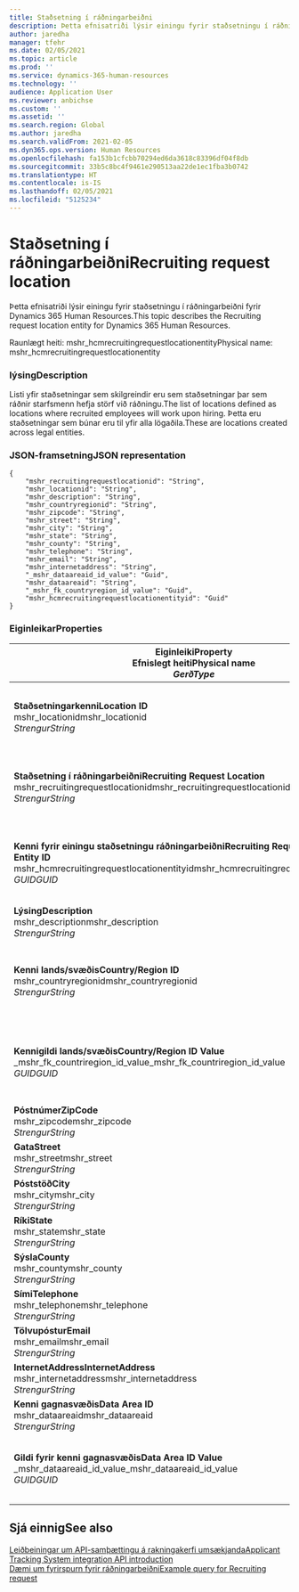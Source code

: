 ```yaml
---
title: Staðsetning í ráðningarbeiðni
description: Þetta efnisatriði lýsir einingu fyrir staðsetningu í ráðningarbeiðni fyrir Dynamics 365 Human Resources.
author: jaredha
manager: tfehr
ms.date: 02/05/2021
ms.topic: article
ms.prod: ''
ms.service: dynamics-365-human-resources
ms.technology: ''
audience: Application User
ms.reviewer: anbichse
ms.custom: ''
ms.assetid: ''
ms.search.region: Global
ms.author: jaredha
ms.search.validFrom: 2021-02-05
ms.dyn365.ops.version: Human Resources
ms.openlocfilehash: fa153b1cfcbb70294ed6da3618c83396df04f8db
ms.sourcegitcommit: 33b5c8bc4f9461e290513aa22de1ec1fba3b0742
ms.translationtype: HT
ms.contentlocale: is-IS
ms.lasthandoff: 02/05/2021
ms.locfileid: "5125234"
---
```

# <a name="recruiting-request-location"></a><span data-ttu-id="e2f7c-103">Staðsetning í ráðningarbeiðni</span><span class="sxs-lookup"><span data-stu-id="e2f7c-103">Recruiting request location</span></span>

<span data-ttu-id="e2f7c-104">Þetta efnisatriði lýsir einingu fyrir staðsetningu í ráðningarbeiðni fyrir Dynamics 365 Human Resources.</span><span class="sxs-lookup"><span data-stu-id="e2f7c-104">This topic describes the Recruiting request location entity for Dynamics 365 Human Resources.</span></span>

<span data-ttu-id="e2f7c-105">Raunlægt heiti: mshr_hcmrecruitingrequestlocationentity</span><span class="sxs-lookup"><span data-stu-id="e2f7c-105">Physical name: mshr_hcmrecruitingrequestlocationentity</span></span>

### <a name="description"></a><span data-ttu-id="e2f7c-106">lýsing</span><span class="sxs-lookup"><span data-stu-id="e2f7c-106">Description</span></span>

<span data-ttu-id="e2f7c-107">Listi yfir staðsetningar sem skilgreindir eru sem staðsetningar þar sem ráðnir starfsmenn hefja störf við ráðningu.</span><span class="sxs-lookup"><span data-stu-id="e2f7c-107">The list of locations defined as locations where recruited employees will work upon hiring.</span></span> <span data-ttu-id="e2f7c-108">Þetta eru staðsetningar sem búnar eru til yfir alla lögaðila.</span><span class="sxs-lookup"><span data-stu-id="e2f7c-108">These are locations created across legal entities.</span></span>

### <a name="json-representation"></a><span data-ttu-id="e2f7c-109">JSON-framsetning</span><span class="sxs-lookup"><span data-stu-id="e2f7c-109">JSON representation</span></span>

```
{
    "mshr_recruitingrequestlocationid": "String",
    "mshr_locationid": "String",
    "mshr_description": "String",
    "mshr_countryregionid": "String",
    "mshr_zipcode": "String",
    "mshr_street": "String",
    "mshr_city": "String",
    "mshr_state": "String",
    "mshr_county": "String",
    "mshr_telephone": "String",
    "mshr_email": "String",
    "mshr_internetaddress": "String",
    "_mshr_dataareaid_id_value": "Guid",
    "mshr_dataareaid": "String",
    "_mshr_fk_countryregion_id_value": "Guid",
    "mshr_hcmrecruitingrequestlocationentityid": "Guid"
}
```

### <a name="properties"></a><span data-ttu-id="e2f7c-110">Eiginleikar</span><span class="sxs-lookup"><span data-stu-id="e2f7c-110">Properties</span></span>

| <span data-ttu-id="e2f7c-111">Eiginleiki</span><span class="sxs-lookup"><span data-stu-id="e2f7c-111">Property</span></span><br><span data-ttu-id="e2f7c-112">**Efnislegt heiti**</span><span class="sxs-lookup"><span data-stu-id="e2f7c-112">**Physical name**</span></span><br><span data-ttu-id="e2f7c-113">**_Gerð_**</span><span class="sxs-lookup"><span data-stu-id="e2f7c-113">**_Type_**</span></span> | <span data-ttu-id="e2f7c-114">Nota</span><span class="sxs-lookup"><span data-stu-id="e2f7c-114">Use</span></span> | <span data-ttu-id="e2f7c-115">lýsing</span><span class="sxs-lookup"><span data-stu-id="e2f7c-115">Description</span></span> |
| --- | --- | --- |
| <span data-ttu-id="e2f7c-116">**Staðsetningarkenni**</span><span class="sxs-lookup"><span data-stu-id="e2f7c-116">**Location ID**</span></span><br><span data-ttu-id="e2f7c-117">mshr_locationid</span><span class="sxs-lookup"><span data-stu-id="e2f7c-117">mshr_locationid</span></span><br><span data-ttu-id="e2f7c-118">*Strengur*</span><span class="sxs-lookup"><span data-stu-id="e2f7c-118">*String*</span></span> | <span data-ttu-id="e2f7c-119">Einskrifanlegt</span><span class="sxs-lookup"><span data-stu-id="e2f7c-119">Write-once</span></span><br><span data-ttu-id="e2f7c-120">Krafa</span><span class="sxs-lookup"><span data-stu-id="e2f7c-120">Required</span></span> | <span data-ttu-id="e2f7c-121">Kerfismyndað, lesanlegt kenni fyrir staðsetningu ráðningar.</span><span class="sxs-lookup"><span data-stu-id="e2f7c-121">The system-generated, user-readable identifier for the recruiting location.</span></span> |
| <span data-ttu-id="e2f7c-122">**Staðsetning í ráðningarbeiðni**</span><span class="sxs-lookup"><span data-stu-id="e2f7c-122">**Recruiting Request Location**</span></span><br><span data-ttu-id="e2f7c-123">mshr_recruitingrequestlocationid</span><span class="sxs-lookup"><span data-stu-id="e2f7c-123">mshr_recruitingrequestlocationid</span></span><br><span data-ttu-id="e2f7c-124">*Strengur*</span><span class="sxs-lookup"><span data-stu-id="e2f7c-124">*String*</span></span> | <span data-ttu-id="e2f7c-125">Einskrifanlegt</span><span class="sxs-lookup"><span data-stu-id="e2f7c-125">Write-once</span></span><br><span data-ttu-id="e2f7c-126">Krafa</span><span class="sxs-lookup"><span data-stu-id="e2f7c-126">Required</span></span> | <span data-ttu-id="e2f7c-127">Notandaskilgreint einkvæmt kenni fyrir staðsetningu ráðningar.</span><span class="sxs-lookup"><span data-stu-id="e2f7c-127">User-defined unique identifier for the recruiting location.</span></span> |
| <span data-ttu-id="e2f7c-128">**Kenni fyrir einingu staðsetningu ráðningarbeiðni**</span><span class="sxs-lookup"><span data-stu-id="e2f7c-128">**Recruiting Request Location Entity ID**</span></span><br><span data-ttu-id="e2f7c-129">mshr_hcmrecruitingrequestlocationentityid</span><span class="sxs-lookup"><span data-stu-id="e2f7c-129">mshr_hcmrecruitingrequestlocationentityid</span></span><br><span data-ttu-id="e2f7c-130">*GUID*</span><span class="sxs-lookup"><span data-stu-id="e2f7c-130">*GUID*</span></span> | <span data-ttu-id="e2f7c-131">Lesa eingöngu</span><span class="sxs-lookup"><span data-stu-id="e2f7c-131">Read-only</span></span><br><span data-ttu-id="e2f7c-132">Krafa</span><span class="sxs-lookup"><span data-stu-id="e2f7c-132">Required</span></span> | <span data-ttu-id="e2f7c-133">Kerfismyndað einkvæmt kenni fyrir staðsetningarfærslu ráðningarbeiðni.</span><span class="sxs-lookup"><span data-stu-id="e2f7c-133">System-generated unique identifier for the recruiting request location record.</span></span> |
| <span data-ttu-id="e2f7c-134">**Lýsing**</span><span class="sxs-lookup"><span data-stu-id="e2f7c-134">**Description**</span></span><br><span data-ttu-id="e2f7c-135">mshr_description</span><span class="sxs-lookup"><span data-stu-id="e2f7c-135">mshr_description</span></span><br><span data-ttu-id="e2f7c-136">*Strengur*</span><span class="sxs-lookup"><span data-stu-id="e2f7c-136">*String*</span></span> | <span data-ttu-id="e2f7c-137">Lesa/skrifa</span><span class="sxs-lookup"><span data-stu-id="e2f7c-137">Read/write</span></span><br><span data-ttu-id="e2f7c-138">Krafa</span><span class="sxs-lookup"><span data-stu-id="e2f7c-138">Required</span></span> | <span data-ttu-id="e2f7c-139">Lýsing á staðsetningunni.</span><span class="sxs-lookup"><span data-stu-id="e2f7c-139">Description of the location.</span></span> |
| <span data-ttu-id="e2f7c-140">**Kenni lands/svæðis**</span><span class="sxs-lookup"><span data-stu-id="e2f7c-140">**Country/Region ID**</span></span><br><span data-ttu-id="e2f7c-141">mshr_countryregionid</span><span class="sxs-lookup"><span data-stu-id="e2f7c-141">mshr_countryregionid</span></span><br><span data-ttu-id="e2f7c-142">*Strengur*</span><span class="sxs-lookup"><span data-stu-id="e2f7c-142">*String*</span></span> | <span data-ttu-id="e2f7c-143">Lesa eingöngu</span><span class="sxs-lookup"><span data-stu-id="e2f7c-143">Read-only</span></span><br><span data-ttu-id="e2f7c-144">Valfrjálst</span><span class="sxs-lookup"><span data-stu-id="e2f7c-144">Optional</span></span> | <span data-ttu-id="e2f7c-145">Tilgreinir landið eða svæðið þar sem umsækjandi er með ríkisborgararétt.</span><span class="sxs-lookup"><span data-stu-id="e2f7c-145">Specifies the country or region where the candidate has citizenship.</span></span> |
| <span data-ttu-id="e2f7c-146">**Kennigildi lands/svæðis**</span><span class="sxs-lookup"><span data-stu-id="e2f7c-146">**Country/Region ID Value**</span></span><br><span data-ttu-id="e2f7c-147">_mshr_fk_countriregion_id_value</span><span class="sxs-lookup"><span data-stu-id="e2f7c-147">_mshr_fk_countriregion_id_value</span></span><br><span data-ttu-id="e2f7c-148">*GUID*</span><span class="sxs-lookup"><span data-stu-id="e2f7c-148">*GUID*</span></span> | <span data-ttu-id="e2f7c-149">Lesa eingöngu</span><span class="sxs-lookup"><span data-stu-id="e2f7c-149">Read-only</span></span><br><span data-ttu-id="e2f7c-150">Valfrjálst</span><span class="sxs-lookup"><span data-stu-id="e2f7c-150">Optional</span></span><br><span data-ttu-id="e2f7c-151">Framandlykill: mshr_logisticaddresscountryregionentityid of mshr_logisticsaddresscountryregionentity</span><span class="sxs-lookup"><span data-stu-id="e2f7c-151">Foreign key: mshr_logisticaddresscountryregionentityid of mshr_logisticsaddresscountryregionentity</span></span> | <span data-ttu-id="e2f7c-152">Kerfismyndað einkvæmt kenni lands/svæðis aðsetursins.</span><span class="sxs-lookup"><span data-stu-id="e2f7c-152">System-generated unique identifier of the country/region of the address.</span></span> |
| <span data-ttu-id="e2f7c-153">**Póstnúmer**</span><span class="sxs-lookup"><span data-stu-id="e2f7c-153">**ZipCode**</span></span><br><span data-ttu-id="e2f7c-154">mshr_zipcode</span><span class="sxs-lookup"><span data-stu-id="e2f7c-154">mshr_zipcode</span></span><br><span data-ttu-id="e2f7c-155">*Strengur*</span><span class="sxs-lookup"><span data-stu-id="e2f7c-155">*String*</span></span> | <span data-ttu-id="e2f7c-156">Lesa eingöngu</span><span class="sxs-lookup"><span data-stu-id="e2f7c-156">Read-only</span></span><br><span data-ttu-id="e2f7c-157">Valfrjálst</span><span class="sxs-lookup"><span data-stu-id="e2f7c-157">Optional</span></span> | <span data-ttu-id="e2f7c-158">Póstnúmer.</span><span class="sxs-lookup"><span data-stu-id="e2f7c-158">Zip/postal code.</span></span> |
| <span data-ttu-id="e2f7c-159">**Gata**</span><span class="sxs-lookup"><span data-stu-id="e2f7c-159">**Street**</span></span><br><span data-ttu-id="e2f7c-160">mshr_street</span><span class="sxs-lookup"><span data-stu-id="e2f7c-160">mshr_street</span></span><br><span data-ttu-id="e2f7c-161">*Strengur*</span><span class="sxs-lookup"><span data-stu-id="e2f7c-161">*String*</span></span> | <span data-ttu-id="e2f7c-162">Lesa eingöngu</span><span class="sxs-lookup"><span data-stu-id="e2f7c-162">Read-only</span></span><br><span data-ttu-id="e2f7c-163">Valfrjálst</span><span class="sxs-lookup"><span data-stu-id="e2f7c-163">Optional</span></span> | <span data-ttu-id="e2f7c-164">Heimilisfang.</span><span class="sxs-lookup"><span data-stu-id="e2f7c-164">Street address.</span></span> |
| <span data-ttu-id="e2f7c-165">**Póststöð**</span><span class="sxs-lookup"><span data-stu-id="e2f7c-165">**City**</span></span><br><span data-ttu-id="e2f7c-166">mshr_city</span><span class="sxs-lookup"><span data-stu-id="e2f7c-166">mshr_city</span></span><br><span data-ttu-id="e2f7c-167">*Strengur*</span><span class="sxs-lookup"><span data-stu-id="e2f7c-167">*String*</span></span> | <span data-ttu-id="e2f7c-168">Lesa eingöngu</span><span class="sxs-lookup"><span data-stu-id="e2f7c-168">Read-only</span></span><br><span data-ttu-id="e2f7c-169">Valfrjálst</span><span class="sxs-lookup"><span data-stu-id="e2f7c-169">Optional</span></span> | <span data-ttu-id="e2f7c-170">Borg.</span><span class="sxs-lookup"><span data-stu-id="e2f7c-170">City.</span></span> |
| <span data-ttu-id="e2f7c-171">**Ríki**</span><span class="sxs-lookup"><span data-stu-id="e2f7c-171">**State**</span></span><br><span data-ttu-id="e2f7c-172">mshr_state</span><span class="sxs-lookup"><span data-stu-id="e2f7c-172">mshr_state</span></span><br><span data-ttu-id="e2f7c-173">*Strengur*</span><span class="sxs-lookup"><span data-stu-id="e2f7c-173">*String*</span></span> | <span data-ttu-id="e2f7c-174">Lesa eingöngu</span><span class="sxs-lookup"><span data-stu-id="e2f7c-174">Read-only</span></span><br><span data-ttu-id="e2f7c-175">Valfrjálst</span><span class="sxs-lookup"><span data-stu-id="e2f7c-175">Optional</span></span> | <span data-ttu-id="e2f7c-176">Fylki eða hérað.</span><span class="sxs-lookup"><span data-stu-id="e2f7c-176">State or province.</span></span> |
| <span data-ttu-id="e2f7c-177">**Sýsla**</span><span class="sxs-lookup"><span data-stu-id="e2f7c-177">**County**</span></span><br><span data-ttu-id="e2f7c-178">mshr_county</span><span class="sxs-lookup"><span data-stu-id="e2f7c-178">mshr_county</span></span><br><span data-ttu-id="e2f7c-179">*Strengur*</span><span class="sxs-lookup"><span data-stu-id="e2f7c-179">*String*</span></span> | <span data-ttu-id="e2f7c-180">Lesa eingöngu</span><span class="sxs-lookup"><span data-stu-id="e2f7c-180">Read-only</span></span><br><span data-ttu-id="e2f7c-181">Valfrjálst</span><span class="sxs-lookup"><span data-stu-id="e2f7c-181">Optional</span></span> | <span data-ttu-id="e2f7c-182">Sýsla.</span><span class="sxs-lookup"><span data-stu-id="e2f7c-182">County.</span></span> |
| <span data-ttu-id="e2f7c-183">**Sími**</span><span class="sxs-lookup"><span data-stu-id="e2f7c-183">**Telephone**</span></span><br><span data-ttu-id="e2f7c-184">mshr_telephone</span><span class="sxs-lookup"><span data-stu-id="e2f7c-184">mshr_telephone</span></span><br><span data-ttu-id="e2f7c-185">*Strengur*</span><span class="sxs-lookup"><span data-stu-id="e2f7c-185">*String*</span></span> | <span data-ttu-id="e2f7c-186">Lesa/skrifa</span><span class="sxs-lookup"><span data-stu-id="e2f7c-186">Read/write</span></span><br><span data-ttu-id="e2f7c-187">Valfrjálst</span><span class="sxs-lookup"><span data-stu-id="e2f7c-187">Optional</span></span> | <span data-ttu-id="e2f7c-188">Símanúmer fyrir staðsetninguna.</span><span class="sxs-lookup"><span data-stu-id="e2f7c-188">Telephone number for the location.</span></span> |
| <span data-ttu-id="e2f7c-189">**Tölvupóstur**</span><span class="sxs-lookup"><span data-stu-id="e2f7c-189">**Email**</span></span><br><span data-ttu-id="e2f7c-190">mshr_email</span><span class="sxs-lookup"><span data-stu-id="e2f7c-190">mshr_email</span></span><br><span data-ttu-id="e2f7c-191">*Strengur*</span><span class="sxs-lookup"><span data-stu-id="e2f7c-191">*String*</span></span> | <span data-ttu-id="e2f7c-192">Lesa/skrifa</span><span class="sxs-lookup"><span data-stu-id="e2f7c-192">Read/write</span></span><br><span data-ttu-id="e2f7c-193">Valfrjálst</span><span class="sxs-lookup"><span data-stu-id="e2f7c-193">Optional</span></span> | <span data-ttu-id="e2f7c-194">Netfang.</span><span class="sxs-lookup"><span data-stu-id="e2f7c-194">Email address.</span></span> |
| <span data-ttu-id="e2f7c-195">**InternetAddress**</span><span class="sxs-lookup"><span data-stu-id="e2f7c-195">**InternetAddress**</span></span><br><span data-ttu-id="e2f7c-196">mshr_internetaddress</span><span class="sxs-lookup"><span data-stu-id="e2f7c-196">mshr_internetaddress</span></span><br><span data-ttu-id="e2f7c-197">*Strengur*</span><span class="sxs-lookup"><span data-stu-id="e2f7c-197">*String*</span></span> | <span data-ttu-id="e2f7c-198">Lesa/skrifa</span><span class="sxs-lookup"><span data-stu-id="e2f7c-198">Read/write</span></span><br><span data-ttu-id="e2f7c-199">Valfrjálst</span><span class="sxs-lookup"><span data-stu-id="e2f7c-199">Optional</span></span> | <span data-ttu-id="e2f7c-200">Vefslóð fyrir vefsvæði staðsetningar.</span><span class="sxs-lookup"><span data-stu-id="e2f7c-200">URL for the location website.</span></span> |
| <span data-ttu-id="e2f7c-201">**Kenni gagnasvæðis**</span><span class="sxs-lookup"><span data-stu-id="e2f7c-201">**Data Area ID**</span></span><br><span data-ttu-id="e2f7c-202">mshr_dataareaid</span><span class="sxs-lookup"><span data-stu-id="e2f7c-202">mshr_dataareaid</span></span><br><span data-ttu-id="e2f7c-203">*Strengur*</span><span class="sxs-lookup"><span data-stu-id="e2f7c-203">*String*</span></span> | <span data-ttu-id="e2f7c-204">Lesa/skrifa</span><span class="sxs-lookup"><span data-stu-id="e2f7c-204">Read/write</span></span><br><span data-ttu-id="e2f7c-205">Valfrjálst</span><span class="sxs-lookup"><span data-stu-id="e2f7c-205">Optional</span></span> | <span data-ttu-id="e2f7c-206">Tilgreinir lögaðilann (fyrirtækið).</span><span class="sxs-lookup"><span data-stu-id="e2f7c-206">Specifies the legal entity (company).</span></span> |
| <span data-ttu-id="e2f7c-207">**Gildi fyrir kenni gagnasvæðis**</span><span class="sxs-lookup"><span data-stu-id="e2f7c-207">**Data Area ID Value**</span></span><br><span data-ttu-id="e2f7c-208">_mshr_dataareaid_id_value</span><span class="sxs-lookup"><span data-stu-id="e2f7c-208">_mshr_dataareaid_id_value</span></span><br><span data-ttu-id="e2f7c-209">*GUID*</span><span class="sxs-lookup"><span data-stu-id="e2f7c-209">*GUID*</span></span> | <span data-ttu-id="e2f7c-210">Lesa eingöngu</span><span class="sxs-lookup"><span data-stu-id="e2f7c-210">Read-only</span></span><br><span data-ttu-id="e2f7c-211">Valfrjálst</span><span class="sxs-lookup"><span data-stu-id="e2f7c-211">Optional</span></span><br><span data-ttu-id="e2f7c-212">Framandlykill: cdm_companyid of cdm_company entity</span><span class="sxs-lookup"><span data-stu-id="e2f7c-212">Foreign key: cdm_companyid of cdm_company entity</span></span> | <span data-ttu-id="e2f7c-213">Kerfismyndað GUID-gildi sem tilgreinir lögaðilann (fyrirtækið).</span><span class="sxs-lookup"><span data-stu-id="e2f7c-213">System-generated GUID value identifying the legal entity (company).</span></span> |

## <a name="see-also"></a><span data-ttu-id="e2f7c-214">Sjá einnig</span><span class="sxs-lookup"><span data-stu-id="e2f7c-214">See also</span></span>

[<span data-ttu-id="e2f7c-215">Leiðbeiningar um API-samþættingu á rakningakerfi umsækjanda</span><span class="sxs-lookup"><span data-stu-id="e2f7c-215">Applicant Tracking System integration API introduction</span></span>](hr-admin-integration-ats-api-introduction.md)<br>
[<span data-ttu-id="e2f7c-216">Dæmi um fyrirspurn fyrir ráðningarbeiðni</span><span class="sxs-lookup"><span data-stu-id="e2f7c-216">Example query for Recruiting request</span></span>](hr-admin-integration-ats-api-recruiting-request-example-query.md)

